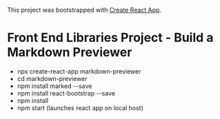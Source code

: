 This project was bootstrapped with [Create React App](https://github.com/facebook/create-react-app).

# Front End Libraries Project - Build a Markdown  Previewer

- npx create-react-app markdown-previewer
- cd markdown-previewer
- npm install marked --save
- npm install react-bootstrap --save
- npm install
- npm start (launches react app on local host)
